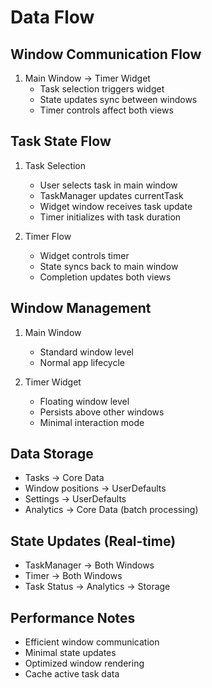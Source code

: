 # Data Flow

## Window Communication Flow
1. Main Window → Timer Widget
   - Task selection triggers widget
   - State updates sync between windows
   - Timer controls affect both views

## Task State Flow
1. Task Selection
   - User selects task in main window
   - TaskManager updates currentTask
   - Widget window receives task update
   - Timer initializes with task duration

2. Timer Flow
   - Widget controls timer
   - State syncs back to main window
   - Completion updates both views

## Window Management
1. Main Window
   - Standard window level
   - Normal app lifecycle

2. Timer Widget
   - Floating window level
   - Persists above other windows
   - Minimal interaction mode

## Data Storage
- Tasks → Core Data
- Window positions → UserDefaults
- Settings → UserDefaults
- Analytics → Core Data (batch processing)

## State Updates (Real-time)
- TaskManager → Both Windows
- Timer → Both Windows
- Task Status → Analytics → Storage

## Performance Notes
- Efficient window communication
- Minimal state updates
- Optimized window rendering
- Cache active task data